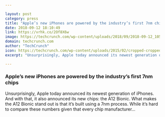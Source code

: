 ```yaml
---

layout: post
category: press
title: "Apple’s new iPhones are powered by the industry’s first 7nm chips"
date: 2018-09-12 18:10:49
link: https://vrhk.co/2Of8X6w
image: https://techcrunch.com/wp-content/uploads/2018/09/2018-09-12_1057.png?w=602
domain: techcrunch.com
author: "TechCrunch"
icon: https://techcrunch.com/wp-content/uploads/2015/02/cropped-cropped-favicon-gradient.png?w=180
excerpt: "Unsurprisingly, Apple today announced its newest generation of iPhones. And with that, it also announced its new chips: the A12 Bionic. What makes the A12 Bionic stand out is that it’s built using a 7nm process. While it’s hard to compare these numbers given that every chip manufacturer…"

---
```


### Apple’s new iPhones are powered by the industry’s first 7nm chips

Unsurprisingly, Apple today announced its newest generation of iPhones. And with that, it also announced its new chips: the A12 Bionic. What makes the A12 Bionic stand out is that it’s built using a 7nm process. While it’s hard to compare these numbers given that every chip manufacturer…